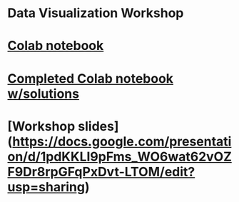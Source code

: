 # Data Visualization Workshop 
# [Colab notebook](https://colab.research.google.com/drive/1WqRCCLdtQdXiNWbFgQkriwAA-Era5Siz?usp=sharing)
# [Completed Colab notebook w/solutions](https://colab.research.google.com/drive/16FQBKZzImRcdkSLjgQuDjSqZDSkp4bfO?usp=sharing)
# [Workshop slides] (https://docs.google.com/presentation/d/1pdKKLI9pFms_WO6wat62vOZF9Dr8rpGFqPxDvt-LTOM/edit?usp=sharing)

